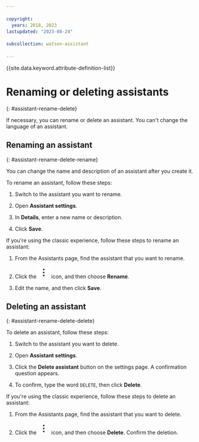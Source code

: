 ```yaml
---

copyright:
  years: 2018, 2023
lastupdated: "2023-08-24"

subcollection: watson-assistant

---
```


{{site.data.keyword.attribute-definition-list}}

# Renaming or deleting assistants
{: #assistant-rename-delete}

If necessary, you can rename or delete an assistant. You can't change the language of an assistant.

## Renaming an assistant
{: #assistant-rename-delete-rename}

You can change the name and description of an assistant after you create it.

To rename an assistant, follow these steps:

1.  Switch to the assistant you want to rename.

1.  Open **Assistant settings**.

1.  In **Details**, enter a new name or description.

1.  Click **Save**.

If you're using the classic experience, follow these steps to rename an assistant:

1.  From the Assistants page, find the assistant that you want to rename.

1.  Click the ![open and close list of options](images/overflow-menu--vertical.svg) icon, and then choose **Rename**.

1.  Edit the name, and then click **Save**.

## Deleting an assistant
{: #assistant-rename-delete-delete}

To delete an assistant, follow these steps:

1.  Switch to the assistant you want to delete.

1.  Open **Assistant settings**.

1. Click the **Delete assistant** button on the settings page. A confirmation question appears.

1. To confirm, type the word `DELETE`, then click **Delete**.

If you're using the classic experience, follow these steps to delete an assistant:

1.  From the Assistants page, find the assistant that you want to delete.

1.  Click the ![open and close list of options](images/overflow-menu--vertical.svg) icon, and then choose **Delete**. Confirm the deletion.
